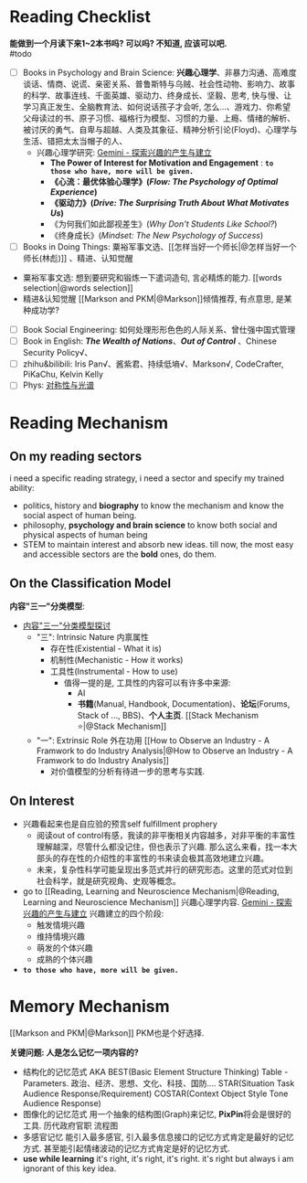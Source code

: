 # Reading Checklist

**能做到一个月读下来1~2本书吗? 可以吗? 不知道, 应该可以吧.**  
#todo 
- [ ] Books in Psychology and Brain Science: **兴趣心理学**、非暴力沟通、高难度谈话、情商、说谎、亲密关系、普鲁斯特与乌贼、社会性动物、影响力、故事的科学、故事连线、千面英雄、驱动力、终身成长、坚毅、思考, 快与慢、让学习真正发生、全脑教育法、如何说话孩子才会听, 怎么...、游戏力、你希望父母读过的书、原子习惯、福格行为模型、习惯的力量、上瘾、情绪的解析、被讨厌的勇气、自卑与超越、人类及其象征、精神分析引论(Floyd)、心理学与生活、错把太太当帽子的人、
	- 兴趣心理学研究: [‎Gemini - 探索兴趣的产生与建立](https://g.co/gemini/share/5d6aa4d7f051)
		- **The Power of Interest for Motivation and Engagement** : **`to those who have, more will be given.`** 
		- **《心流：最优体验心理学》(_Flow: The Psychology of Optimal Experience_)**
		- **《驱动力》(_Drive: The Surprising Truth About What Motivates Us_)**
		- 《为何我们如此鄙视差生》(_Why Don't Students Like School?_)
		- 《终身成长》(_Mindset: The New Psychology of Success_) 
- [ ] Books in Doing Things: 粟裕军事文选、[[怎样当好一个师长|@怎样当好一个师长(林彪)]] 、精进、认知觉醒
- 粟裕军事文选: 
	想到要研究和锻炼一下遣词造句, 言必精炼的能力. [[words selection|@words selection]] 
- 精进&认知觉醒
	[[Markson and PKM|@Markson]]倾情推荐, 有点意思, 是某种成功学? 
- [ ] Book Social Engineering: 如何处理形形色色的人际关系、曾仕强中国式管理
- [ ] Book in English: ***The Wealth of Nations***、***Out of Control*** 、Chinese Security Policy√、
- [ ] zhihu&bilibili: Iris Pan√、酱紫君、持续低墒√、Markson√, CodeCrafter, PiKaChu, Kelvin Kelly
- [ ] Phys: [对称性与光谱](https://www.zhihu.com/pin/1939449556896053205?native=1&scene=share&share_code=WB2j14Ujz5yh&utm_psn=1939985685084890488)

# Reading Mechanism 

## On my reading sectors 

i need a specific reading strategy, i need a sector and specify my trained ability: 
- politics, history and **biography**
	to know the mechanism and know the social aspect of human being. 
- philosophy, **psychology and brain science**
	to know both social and physical aspects of human being 
- STEM
	to maintain interest and absorb new ideas. 
 till now, the most easy and accessible sectors are the **bold** ones, do them. 

## On the Classification Model 

**内容"三一"分类模型**:
- [内容"三一"分类模型探讨](https://g.co/gemini/share/2ef7fca1fba7)
	- "三": Intrinsic Nature 内禀属性
		- 存在性(Existential - What it is)
		- 机制性(Mechanistic - How it works)
		- 工具性(Instrumental - How to use) 
			- 值得一提的是, 工具性的内容可以有许多中来源: 
				- AI
				- **书籍**(Manual, Handbook, Documentation)、**论坛**(Forums, Stack of ..., BBS)、**个人主页**. [[Stack Mechanism ⭐|@Stack Mechanism]] 
	- "一": Extrinsic Role 外在功用 [[How to Observe an Industry - A Framwork to do Industry Analysis|@How to Observe an Industry - A Framwork to do Industry Analysis]]  
		- 对价值模型的分析有待进一步的思考与实践.  

## On Interest

 - 兴趣看起来也是自应验的预言self fulfillment prophery 
	- 阅读out of control有感，我读的非平衡相关内容越多，对非平衡的丰富性理解越深，尽管什么都没记住，但也表示了兴趣. 那么这么来看，找一本大部头的存在性的介绍性的丰富性的书来读会极其高效地建立兴趣。
	- 未来，复杂性科学可能呈现出多范式并行的研究形态。这里的范式对位到社会科学，就是研究视角、史观等概念。
- go to [[Reading, Learning and Neuroscience Mechanism|@Reading, Learning and Neuroscience Mechanism]] 兴趣心理学内容. [‎Gemini - 探索兴趣的产生与建立](https://g.co/gemini/share/5d6aa4d7f051) 
	兴趣建立的四个阶段: 
	- 触发情境兴趣
	- 维持情境兴趣
	- 萌发的个体兴趣
	- 成熟的个体兴趣
- **`to those who have, more will be given.`**  

# Memory Mechanism

[[Markson and PKM|@Markson]] PKM也是个好选择. 

**关键问题: 人是怎么记忆一项内容的?** 

- 结构化的记忆范式
	AKA BEST(Basic Element Structure Thinking)
	Table - Parameters. 
	政治、经济、思想、文化、科技、国防….
	STAR(Situation Task Audience Response/Requirement)
	COSTAR(Context Object Style Tone Audience Response)
- 图像化的记忆范式
	用一个抽象的结构图(Graph)来记忆, $\mathbf{PixPin}$将会是很好的工具. 
	历代政府官职
	流程图
- 多感官记忆
	能引入最多感官, 引入最多信息接口的记忆方式肯定是最好的记忆方式. 甚至能引起情绪波动的记忆方式肯定是好的记忆方式.  
- **use while learning** 
	it's right, it's right, it's right. it's right but always i am ignorant of this key idea. 
